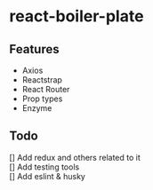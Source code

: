 # react-boiler-plate

## Features
* Axios
* Reactstrap
* React Router
* Prop types
* Enzyme


## Todo
[] Add redux and others related to it  
[] Add testing tools  
[] Add eslint & husky